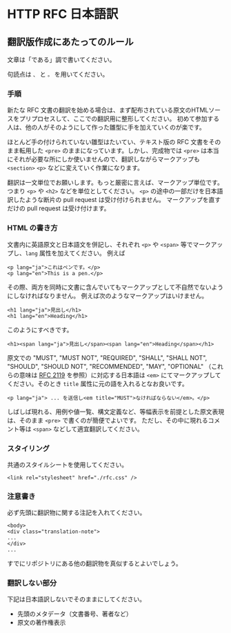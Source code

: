 HTTP RFC 日本語訳
=================

## 翻訳版作成にあたってのルール


文章は「である」調で書いてください。

句読点は `、` と `。` を用いてください。

### 手順

新たな RFC 文書の翻訳を始める場合は、まず配布されている原文のHTMLソースをプリプロセスして、ここでの翻訳用に整形してください。
初めて参加する人は、他の人がそのようにして作った雛型に手を加えていくのが楽です。

ほとんど手の付けられていない雛型はたいてい、テキスト版の RFC 文書をそのまま転用した `<pre>` のままになっています。しかし、完成物では `<pre>` は本当にそれが必要な所にしか使いませんので、翻訳しながらマークアップも `<section>` `<p>` などに変えていく作業になります。

翻訳は一文単位でお願いします。もっと厳密に言えば、マークアップ単位です。つまり `<p>` や `<h2>` などを単位としてください。 
`<p>` の途中の一部だけを日本語訳したような断片の pull request は受け付けられません。
マークアップを直すだけの pull request は受け付けます。


### HTML の書き方

文書内に英語原文と日本語文を併記し、それぞれ `<p>` や `<span>` 等でマークアップし、`lang` 属性を加えてください。
例えば

    <p lang="ja">これはペンです。</p>
    <p lang="en">This is a pen.</p>

その際、両方を同時に文書に含んでいてもマークアップとして不自然でないようにしなければなりません。
例えば次のようなマークアップはいけません。

    <h1 lang="ja">見出し</h1>
    <h1 lang="en">Heading</h1>

このようにすべきです。

    <h1><span lang="ja">見出し</span><span lang="en">Heading</span></h1>

原文での "MUST", "MUST NOT", "REQUIRED", "SHALL", "SHALL NOT", "SHOULD", "SHOULD NOT", "RECOMMENDED", "MAY", "OPTIONAL" （これらの意味は [RFC 2119](http://tools.ietf.org/html/rfc2119) を参照）に対応する日本語は `<em>` にてマークアップしてください。そのとき `title` 属性に元の語を入れるとなお良いです。

    <p lang="ja"> ... を送信し<em title="MUST">なければならない</em>。</p>

しばしば現れる、用例や値一覧、構文定義など、等幅表示を前提とした原文表現は、そのまま `<pre>` で書くのが簡便でよいです。
ただし、その中に現れるコメント等は `<span>` などして適宜翻訳してください。


### スタイリング

共通のスタイルシートを使用してください。

    <link rel="stylesheet" href="./rfc.css" />

### 注意書き

必ず先頭に翻訳物に関する注記を入れてください。

    <body>
    <div class="translation-note">
    ...
    </div>
    ...

すでにリポジトリにある他の翻訳物を真似するとよいでしょう。

### 翻訳しない部分

下記は日本語訳しないでそのままにしてください。

* 先頭のメタデータ（文書番号、著者など）
* 原文の著作権表示


